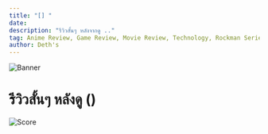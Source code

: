```yaml
---
title: "[] "
date: 
description: "รีวิวสั้นๆ หลังจากดู .."
tag: Anime Review, Game Review, Movie Review, Technology, Rockman Series, SSSS Series
author: Deth's
---
```

![Banner]()

# รีวิวสั้นๆ หลังดู  ()

![Score](https://img.shields.io/badge/Score-<score>%2F10-coral?style=for-the-badge)